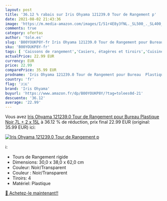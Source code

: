 ```yaml
---
layout: post
title: '36.12 % rabais sur Iris Ohyama 121239.0 Tour de Rangement p'
date: 2021-08-02 21:43:36
image: 'https://m.media-amazon.com/images/I/51r4E8y3fNL._SL500_._SL400_.jpg'
comments: true
category: ofertas
author: 'tole.es'
slug: 'B00YOUKP8Y-fr Iris Ohyama 121239.0 Tour de Rangement pour Bureau...'
sku: 'B00YOUKP8Y-fr'
tags: [ 'Caissons de rangement','Casiers, étagères et tiroirs','Cuisine et Maison','Rangement et organisation','iris ohyama', ]
actualPrice: 22.99 EUR
currency: EUR
price: 22.99
comparePrice: 35.99 EUR
prodname: 'Iris Ohyama 121239.0 Tour de Rangement pour Bureau  Plastique  Noir  7L + 2 x 15L'
country: 'fr'
flag: '🇫🇷'
brand: 'Iris Ohyama'
buyurl: 'https://www.amazon.fr/dp/B00YOUKP8Y/?tag=tolees0d-21'
descuento: '36.12'
average: '22.99'
---
```


Vous avez [Iris Ohyama 121239.0 Tour de Rangement pour Bureau  Plastique  Noir  7L + 2 x 15L](https://www.amazon.fr/dp/B00YOUKP8Y/?tag=tolees0d-21)  à  36.12 % de réduction, prix final  22.99 EUR (original: 35.99 EUR) ici:

[![Iris Ohyama 121239.0 Tour de Rangement p](https://m.media-amazon.com/images/I/51r4E8y3fNL._SL500_._SL400_.jpg)](https://www.amazon.fr/dp/B00YOUKP8Y/?tag=tolees0d-21)

ℹ️:

- Tours de Rangement rigide
- Dimensions: 30,0 x 38,0 x 62,0 cm
- Couleur: Noir/Transparent
- Couleur : Noir/Transparent
- Tiroirs: 4
- Matériel: Plastique

[🛒 Achetez-le maintenant!!](https://www.amazon.fr/dp/B00YOUKP8Y/?tag=tolees0d-21)

